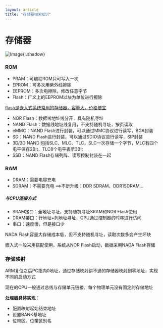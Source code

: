 ```yaml
---
layout: article
title: "存储器相关知识"
---
```


# 存储器

![Image](https://xusenfeng.github.io/myimages/19.jpg){:.shadow}

### ROM

+ PRAM：可编程ROM只可写入一次
+ EPROM：可多次用紫外线擦除
+ EEPROM：多次电擦除，修改任意字节
+ Flash：广义上的EEPROM以块为单位进行擦除



<u>flash是嵌入式系统常用的存储器，容量大，价格便宜</u>

+ NOR Flash：数据线地址线分开，具有随机寻址
+ NAND Flash：数据线地址线复用，不支持随机寻址，按页读取
+ eMMC：NAND Flash进行封装，可以通过MMC协议进行读写，BGA封装
+ SD：NAND Flash进行封装，可以通过SDIO协议进行读写，SIP封装
+ 3D/2D NAND:包括SLC、MLC、TLC，SLC一次存储一个字节，MLC有四个电平保存2Bit，TLC8个电平表示3Bit
+ SSD：NAND Flash存储列阵、读写控制封装在一起

### RAM

+ DRAM：需要电容充电
+ SDRAM：不需要充电 ==>不断升级：DDR SDRAM、DDR1SDRAM...

##### 与CPU连接方式

+ SRAM接口：全地址寻址，支持随机寻址SRAM和NOR Flash使用
+ DRAM接口：行地址+列地址寻址，CPU通过控制器的时序进行访问
+ 串口：速度慢，但是接口少

NADA Flash容量大存储成本低，但不支持随机寻址，读取次数多会产生坏块

嵌入式一般采用搭配使用，系统从NOR Flash启动，数据采用NADA Flash存储

### 存储映射

ARM复位之后PC指向0地址，通过存储映射讲不通的存储器映射到零地址，实现不同的启动方式

现在的CPU一般通过总线与存储单元链接，每个物理单元没有固定的存储地址

**处理器具体实现**：

+ 配置映射起始结束地址
+ 设置BANK基地址
+ 位带区、位带区别名





